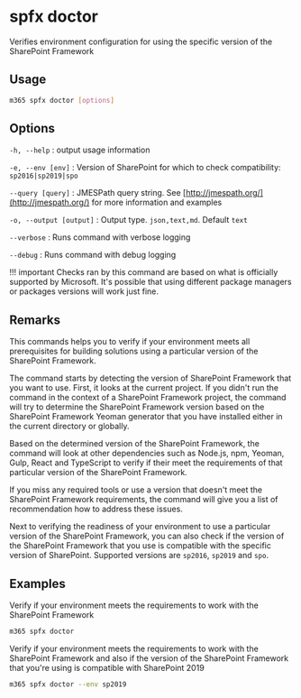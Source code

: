 # spfx doctor

Verifies environment configuration for using the specific version of the SharePoint Framework

## Usage

```sh
m365 spfx doctor [options]
```

## Options

`-h, --help`
: output usage information

`-e, --env [env]`
: Version of SharePoint for which to check compatibility: `sp2016|sp2019|spo`

`--query [query]`
: JMESPath query string. See [http://jmespath.org/](http://jmespath.org/) for more information and examples

`-o, --output [output]`
: Output type. `json,text,md`. Default `text`

`--verbose`
: Runs command with verbose logging

`--debug`
: Runs command with debug logging

!!! important
    Checks ran by this command are based on what is officially supported by Microsoft. It's possible that using different package managers or packages versions will work just fine.

## Remarks

This commands helps you to verify if your environment meets all prerequisites for building solutions using a particular version of the SharePoint Framework.

The command starts by detecting the version of SharePoint Framework that you want to use. First, it looks at the current project. If you didn't run the command in the context of a SharePoint Framework project, the command will try to determine the SharePoint Framework version based on the SharePoint Framework Yeoman generator that you have installed either in the current directory or globally.

Based on the determined version of the SharePoint Framework, the command will look at other dependencies such as Node.js, npm, Yeoman, Gulp, React and TypeScript to verify if their meet the requirements of that particular version of the SharePoint Framework.

If you miss any required tools or use a version that doesn't meet the SharePoint Framework requirements, the command will give you a list of recommendation how to address these issues.

Next to verifying the readiness of your environment to use a particular version of the SharePoint Framework, you can also check if the version of the SharePoint Framework that you use is compatible with the specific version of SharePoint. Supported versions are `sp2016`, `sp2019` and `spo`.

## Examples

Verify if your environment meets the requirements to work with the SharePoint Framework

```sh
m365 spfx doctor
```

Verify if your environment meets the requirements to work with the SharePoint Framework and also if the version of the SharePoint Framework that you're using is compatible with SharePoint 2019

```sh
m365 spfx doctor --env sp2019
```
